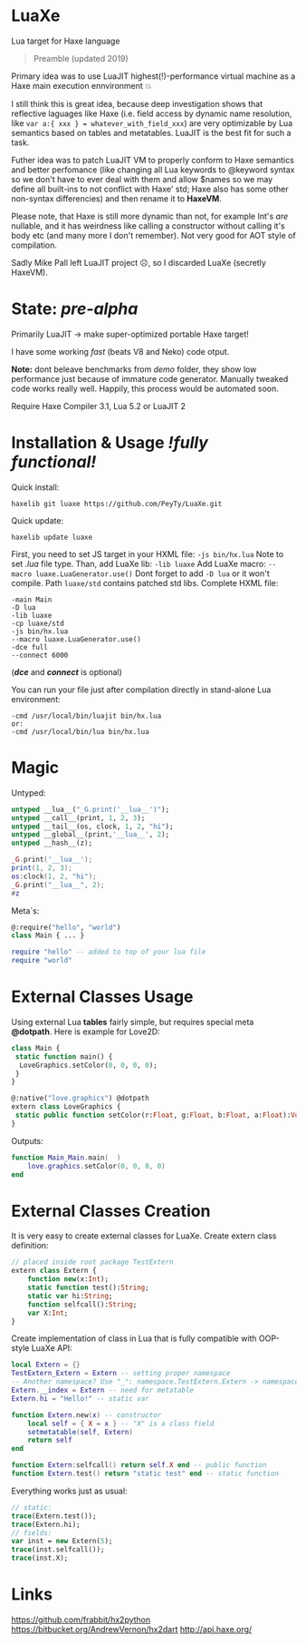 LuaXe
=====

Lua target for Haxe language

> Preamble (updated 2019)

Primary idea was to use LuaJIT highest(!)-performance virtual machine as a Haxe main execution ennvironment 💥

I still think this is great idea, because deep investigation shows that reflective laguages like Haxe (i.e. field access
by dynamic name resolution, like `var a:{ xxx } = whatever_with_field_xxx`) are very optimizable by Lua semantics
based on tables and metatables. LuaJIT is the best fit for such a task.

Futher idea was to patch LuaJIT VM to properly conform to Haxe semantics and better perfomance (like changing all Lua keywords
to @keyword syntax so we don't have to ever deal with them and allow $names so we may define all built-ins to not
conflict with Haxe' std;
Haxe also has some other non-syntax differencies) and then rename it to **HaxeVM**.

Please note, that Haxe is still more dynamic than not, for example Int's *are* nullable, and it has weirdness like
calling a constructor without calling it's body etc (and many more I don't remember). Not very good for AOT style of compilation.

Sadly Mike Pall left LuaJIT project ☹️, so I discarded LuaXe (secretly HaxeVM). 

State: *pre-alpha*
=====

Primarily LuaJIT -> make super-optimized portable Haxe target!

I have some working *fast* (beats V8 and Neko) code otput.

**Note:** dont beleave benchmarks from *demo* folder, they show low performance just because of immature code generator. Manually tweaked code works really well. Happily, this process would be automated soon.

Require Haxe Compiler 3.1, Lua 5.2 or LuaJIT 2

Installation & Usage *!fully functional!*
=====

Quick install:
```
haxelib git luaxe https://github.com/PeyTy/LuaXe.git
```
Quick update:
```
haxelib update luaxe
```
First, you need to set JS target in your HXML file: ```-js bin/hx.lua``` Note to set *.lua* file type. Than, add LuaXe lib: ```-lib luaxe``` Add LuaXe macro: ```--macro luaxe.LuaGenerator.use()``` Dont forget to add ```-D lua``` or it won't compile. Path ```luaxe/std``` contains patched std libs.
Complete HXML file:
```
-main Main
-D lua
-lib luaxe
-cp luaxe/std
-js bin/hx.lua
--macro luaxe.LuaGenerator.use()
-dce full
--connect 6000
```
(___dce___ and ___connect___ is optional)

You can run your file just after compilation directly in stand-alone Lua environment:
```
-cmd /usr/local/bin/luajit bin/hx.lua
or:
-cmd /usr/local/bin/lua bin/hx.lua
```

Magic
=====
Untyped:
```haxe
untyped __lua__("_G.print('__lua__')");
untyped __call__(print, 1, 2, 3);
untyped __tail__(os, clock, 1, 2, "hi");
untyped __global__(print,'__lua__', 2);
untyped __hash__(z);
```
```lua
_G.print('__lua__');
print(1, 2, 3);
os:clock(1, 2, "hi");
_G.print("__lua__", 2);
#z
```
Meta`s:
```haxe
@:require("hello", "world")
class Main { ... }
```
```lua
require "hello" -- added to top of your lua file
require "world"
```

External Classes Usage
=====
Using external Lua **tables** fairly simple, but requires special meta **@dotpath**.
Here is example for Love2D:

```haxe
class Main {
 static function main() {
  LoveGraphics.setColor(0, 0, 0, 0);
 }
}

@:native("love.graphics") @dotpath
extern class LoveGraphics {
 static public function setColor(r:Float, g:Float, b:Float, a:Float):Void;
}
```
Outputs:
```lua
function Main_Main.main(  )
	love.graphics.setColor(0, 0, 0, 0)
end
```

External Classes Creation
=====
It is very easy to create external classes for LuaXe.
Create extern class definition:
```haxe
// placed inside root package TestExtern
extern class Extern {
	function new(x:Int);
	static function test():String;
	static var hi:String;
	function selfcall():String;
	var X:Int;
}
```
Create implementation of class in Lua that is fully compatible with OOP-style LuaXe API:
```lua
local Extern = {}
TestExtern_Extern = Extern -- setting proper namespace 
-- Another namespace? Use "_": namespace.TestExtern.Extern -> namespace_TestExtern_Extern
Extern.__index = Extern -- need for metatable
Extern.hi = "Hello!" -- static var

function Extern.new(x) -- constructor
	local self = { X = x } -- "X" is a class field
	setmetatable(self, Extern)
	return self
end

function Extern:selfcall() return self.X end -- public function
function Extern.test() return "static test" end -- static function
```
Everything works just as usual:
```haxe
// static:
trace(Extern.test());
trace(Extern.hi);
// fields:
var inst = new Extern(5);
trace(inst.selfcall());
trace(inst.X);
```

Links
=====
https://github.com/frabbit/hx2python
https://bitbucket.org/AndrewVernon/hx2dart
http://api.haxe.org/
